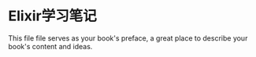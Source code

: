 Elixir学习笔记
=======

This file file serves as your book's preface, a great place to describe your book's content and ideas.
